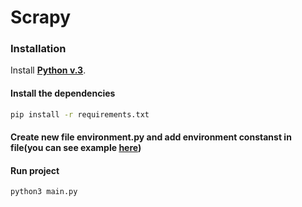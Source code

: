 # Scrapy

### Installation
Install **[Python v.3](https://www.python.org/downloads/)**.

#### Install the dependencies
```sh
pip install -r requirements.txt
```
#### Create new file **environment.py**  and add environment constanst in file(you can see example [here](./environment.example.py)) 
#### Run project
```sh
python3 main.py
```